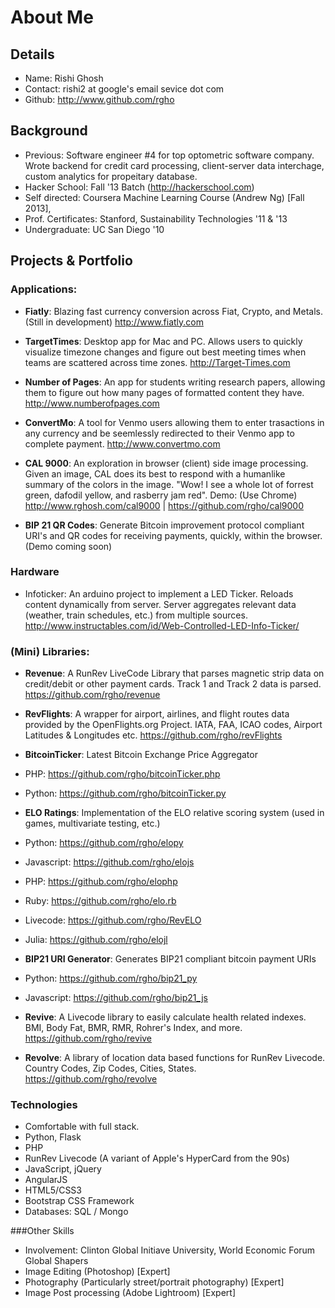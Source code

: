 # About Me


## Details
* Name: Rishi Ghosh
* Contact: rishi2 at google's email sevice dot com
* Github: http://www.github.com/rgho

## Background
* Previous: Software engineer #4 for top optometric software company. Wrote backend for credit card processing, client-server data interchage, custom analytics for propeitary database.
* Hacker School: Fall '13 Batch (http://hackerschool.com)
* Self directed: Coursera Machine Learning Course (Andrew Ng) [Fall 2013], 
* Prof. Certificates: Stanford, Sustainability Technologies '11 & '13
* Undergraduate: UC San Diego '10


## Projects & Portfolio

### Applications:
* __Fiatly__: Blazing fast currency conversion across Fiat, Crypto, and Metals. (Still in development) http://www.fiatly.com

* __TargetTimes__: Desktop app for Mac and PC. Allows users to quickly visualize timezone changes and figure out best meeting times when teams are scattered across time zones. http://Target-Times.com

* __Number of Pages__: An app for students writing research papers, allowing them to figure out how many pages of formatted content they have. http://www.numberofpages.com

* __ConvertMo__: A tool for Venmo users allowing them to enter trasactions in any currency and be seemlessly redirected to their Venmo app to complete payment. http://www.convertmo.com  

* __CAL 9000__: An exploration in browser (client) side image processing. Given an image, CAL does its best to respond with a humanlike summary of the colors in the image. "Wow! I see a whole lot of forrest green, dafodil yellow, and rasberry jam red". Demo: (Use Chrome) http://www.rghosh.com/cal9000 | https://github.com/rgho/cal9000

* __BIP 21 QR Codes__: Generate Bitcoin improvement protocol compliant URI's and QR codes for receiving payments, quickly, within the browser. (Demo coming soon)
 
### Hardware
* Infoticker: An arduino project to implement a LED Ticker. Reloads content dynamically from server. Server aggregates relevant data (weather, train schedules, etc.) from multiple sources. http://www.instructables.com/id/Web-Controlled-LED-Info-Ticker/

### (Mini) Libraries:

* __Revenue__: A RunRev LiveCode Library that parses magnetic strip data on credit/debit or other payment cards. Track 1 and Track 2 data is parsed. https://github.com/rgho/revenue

* __RevFlights__: A wrapper for airport, airlines, and flight routes data provided by the OpenFlights.org Project. IATA, FAA, ICAO codes, Airport Latitudes & Longitudes etc.
https://github.com/rgho/revFlights


* __BitcoinTicker__: Latest Bitcoin Exchange Price Aggregator 
 * PHP: https://github.com/rgho/bitcoinTicker.php
 * Python: https://github.com/rgho/bitcoinTicker.py


* __ELO Ratings__: Implementation of the ELO relative scoring system (used in games, multivariate testing, etc.)
 * Python: https://github.com/rgho/elopy
 * Javascript: https://github.com/rgho/elojs
 * PHP: https://github.com/rgho/elophp
 * Ruby: https://github.com/rgho/elo.rb
 * Livecode: https://github.com/rgho/RevELO
 * Julia: https://github.com/rgho/elojl


* __BIP21 URI Generator__: Generates BIP21 compliant bitcoin payment URIs 
 * Python: https://github.com/rgho/bip21_py
 * Javascript: https://github.com/rgho/bip21_js


* __Revive__: A Livecode library to easily calculate health related indexes. BMI, Body Fat, BMR, RMR, Rohrer's Index, and more. https://github.com/rgho/revive

* __Revolve__: A library of location data based functions for RunRev Livecode. Country Codes, Zip Codes, Cities, States. https://github.com/rgho/revolve


### Technologies
* Comfortable with full stack.
* Python, Flask
* PHP
* RunRev Livecode (A variant of Apple's HyperCard from the 90s)
* JavaScript, jQuery
* AngularJS
* HTML5/CSS3
* Bootstrap CSS Framework
* Databases: SQL / Mongo

###Other Skills
* Involvement: Clinton Global Initiave University, World Economic Forum Global Shapers
* Image Editing (Photoshop) [Expert]
* Photography (Particularly street/portrait photography) [Expert]
* Image Post processing (Adobe Lightroom) [Expert]



